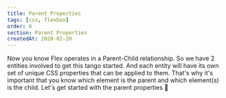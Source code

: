 ```yaml
---
title: Parent Properties
tags: [css, flexbox]
order: 6
section: Parent Properties
createdAt: 2020-02-20
---
```


Now you know Flex operates in a Parent-Child relationship. So we have 2 entities involved to get this tango started. And each entity will have its own set of unique CSS properties that can be applied to them. That's why it's important that you know which element is the parent and which element(s) is the child. Let's get started with the parent properties 🤰
